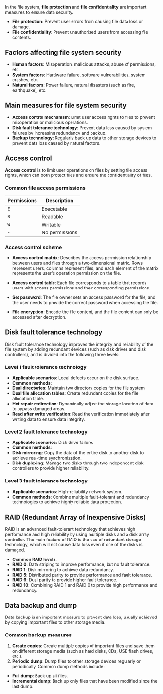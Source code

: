 In the file system, **file protection** and **file confidentiality** are important measures to ensure data security.

- **File protection**: Prevent user errors from causing file data loss or damage.
- **File confidentiality**: Prevent unauthorized users from accessing file contents.

## Factors affecting file system security

- **Human factors**: Misoperation, malicious attacks, abuse of permissions, etc.
- **System factors**: Hardware failure, software vulnerabilities, system crashes, etc.
- **Natural factors**: Power failure, natural disasters (such as fire, earthquake), etc.

## Main measures for file system security

- **Access control mechanism**: Limit user access rights to files to prevent misoperation or malicious operations.
- **Disk fault tolerance technology**: Prevent data loss caused by system failures by increasing redundancy and backup.
- **Backup technology**: Regularly back up data to other storage devices to prevent data loss caused by natural factors.

## Access control

**Access control** is to limit user operations on files by setting file access rights, which can both protect files and ensure the confidentiality of files.

### Common file access permissions

| Permissions | Description |
|------|-------------|
| `E` | Executable |
| `R` | Readable |
| `W` | Writable |
| `-` | No permissions |

### Access control scheme

- **Access control matrix**: Describes the access permission relationship between users and files through a two-dimensional matrix. Rows represent users, columns represent files, and each element of the matrix represents the user's operation permission on the file.

- **Access control table**: Each file corresponds to a table that records users with access permissions and their corresponding permissions.

- **Set password**: The file owner sets an access password for the file, and the user needs to provide the correct password when accessing the file.

- **File encryption**: Encode the file content, and the file content can only be accessed after decryption.

## Disk fault tolerance technology

Disk fault tolerance technology improves the integrity and reliability of the file system by adding redundant devices (such as disk drives and disk controllers), and is divided into the following three levels:

### Level 1 fault tolerance technology

- **Applicable scenarios**: Local defects occur on the disk surface.
- **Common methods**:
- **Dual directories**: Maintain two directory copies for the file system.
- **Dual file allocation tables**: Create redundant copies for the file allocation table.
- **Hot repair redirection**: Dynamically adjust the storage location of data to bypass damaged areas.
- **Read after write verification**: Read the verification immediately after writing data to ensure data integrity.

### Level 2 fault tolerance technology

- **Applicable scenarios**: Disk drive failure.
- **Common methods**:
- **Disk mirroring**: Copy the data of the entire disk to another disk to achieve real-time synchronization.
- **Disk duplexing**: Manage two disks through two independent disk controllers to provide higher reliability.

### Level 3 fault tolerance technology

- **Applicable scenarios**: High-reliability network system.
- **Common methods**: Combine multiple fault-tolerant and redundancy technologies to achieve highly reliable data protection.

## RAID (Redundant Array of Inexpensive Disks)

RAID is an advanced fault-tolerant technology that achieves high performance and high reliability by using multiple disks and a disk array controller. The main feature of RAID is the use of redundant storage technology, which will not cause data loss even if one of the disks is damaged.

- **Common RAID levels**:
- **RAID 0**: Data striping to improve performance, but no fault tolerance.
- **RAID 1**: Disk mirroring to achieve data redundancy.
- **RAID 5**: Distributed parity to provide performance and fault tolerance.
- **RAID 6**: Dual parity to provide higher fault tolerance.
- **RAID 10**: Combining RAID 1 and RAID 0 to provide high performance and redundancy.

## Data backup and dump

Data backup is an important measure to prevent data loss, usually achieved by copying important files to other storage media.

### Common backup measures

1. **Create copies**: Create multiple copies of important files and save them on different storage media (such as hard disks, CDs, USB flash drives, etc.).
2. **Periodic dump**: Dump files to other storage devices regularly or periodically. Common dump methods include:
- **Full dump**: Back up all files.
- **Incremental dump**: Back up only files that have been modified since the last dump.
